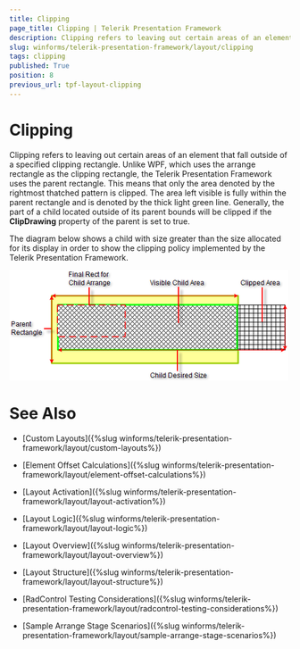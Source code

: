 ```yaml
---
title: Clipping
page_title: Clipping | Telerik Presentation Framework
description: Clipping refers to leaving out certain areas of an element that fall outside of a specified clipping rectangle.
slug: winforms/telerik-presentation-framework/layout/clipping
tags: clipping
published: True
position: 8
previous_url: tpf-layout-clipping
---
```


# Clipping

Clipping refers to leaving out certain areas of an element that fall outside of a specified clipping rectangle. Unlike WPF, which uses the arrange rectangle as the clipping rectangle, the Telerik Presentation Framework uses the parent rectangle. This means that only the area denoted by the rightmost thatched pattern is clipped. The area left visible is fully within the parent rectangle and is denoted by the thick light green line. Generally, the part of a child located outside of its parent bounds will be clipped if the __ClipDrawing__ property of the parent is set to true.

The diagram below shows a child with size greater than the size allocated for its display in order to show the clipping policy implemented by the Telerik Presentation Framework.

![tpf-layout-clipping 001](images/tpf-layout-clipping001.png)

# See Also
* [Custom Layouts]({%slug winforms/telerik-presentation-framework/layout/custom-layouts%})

* [Element Offset Calculations]({%slug winforms/telerik-presentation-framework/layout/element-offset-calculations%})

* [Layout Activation]({%slug winforms/telerik-presentation-framework/layout/layout-activation%})

* [Layout Logic]({%slug winforms/telerik-presentation-framework/layout/layout-logic%})

* [Layout Overview]({%slug winforms/telerik-presentation-framework/layout/layout-overview%})

* [Layout Structure]({%slug winforms/telerik-presentation-framework/layout/layout-structure%})

* [RadControl Testing Considerations]({%slug winforms/telerik-presentation-framework/layout/radcontrol-testing-considerations%})

* [Sample Arrange Stage Scenarios]({%slug winforms/telerik-presentation-framework/layout/sample-arrange-stage-scenarios%})

